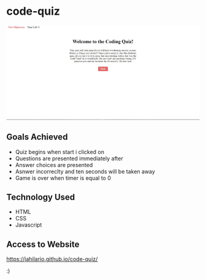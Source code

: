 # code-quiz

![screenshot1](./assets/images/screenshot.JPG)

## Goals Achieved
* Quiz begins when start i clicked on
* Questions are presented immediately after
* Answer choices are presented
* Asnwer incorreclty and ten seconds will be taken away
* Game is over when timer is equal to 0

## Technology Used
* HTML
* CSS
* Javascript

## Access to Website
https://jahilario.github.io/code-quiz/

:)